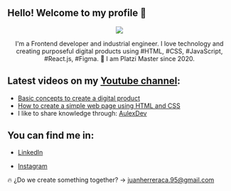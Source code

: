 Hello! Welcome to my profile 👋
-

<p align="center">
     <img src="https://user-images.githubusercontent.com/56690309/109430971-f5915400-79d1-11eb-80cb-a016dc4630b2.jpg">
</p>
<p align="center">
   I'm a Frontend developer and industrial engineer. I love technology and creating purposeful digital products using #HTML, #CSS, #JavaScript, #React.js, #Figma.
💚 I am Platzi Master since 2020.
</p>

## Latest videos on my [Youtube channel](https://www.youtube.com/channel/UCBLtL35DrC7NJijRT6BjZ7w):

 - [Basic concepts to create a digital product](https://www.youtube.com/watch?v=ez7ytschl48&t=10s)
 - [How to create a simple web page using HTML and CSS](https://www.youtube.com/watch?v=0zP57sLhl6o)
 - I like to share knowledge through: [AulexDev](https://www.facebook.com/AulexDev)

## You can find me in:

- [LinkedIn](https://www.linkedin.com/in/juanherreraca/)

- [Instagram](https://www.instagram.com/juanchoherrera27/)


:fire: ¿Do we create something together? -> juanherreraca.95@gmail.com 

<!--
**jshc27/jshc27** is a ✨ _special_ ✨ repository because its `README.md` (this file) appears on your GitHub profile.
-->
